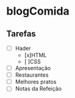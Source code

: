 # blogComida 

## Tarefas

- [ ] Hader
    - [x]HTML
    - [ ]CSS
- [ ] Apresentação 
- [ ] Restaurantes
- [ ] Melhores pratos
- [ ] Notas da Refeição
